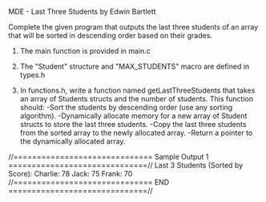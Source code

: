 MDE - Last Three Students
by Edwin Bartlett

Complete the given program that outputs the last three
students of an array that will be sorted in descending order
based on their grades.

1. The main function is provided in main.c

2. The "Student" structure and "MAX_STUDENTS" macro are defined
in types.h

3. In functions.h, write a function named
getLastThreeStudents that takes an array of Students structs
and the number of students. This function should:
    -Sort the students by descending order (use any sorting
     algorithm).
    -Dynamically allocate memory for a new array of Student
     structs to store the last three students.
    -Copy the last three students from the sorted array to the
     newly allocated array.
    -Return a pointer to the dynamically allocated array.

//============================== Sample Output 1 ==============================//
Last 3 Students (Sorted by Score):
Charlie: 78
Jack: 75
Frank: 70
//============================== END ==============================//
